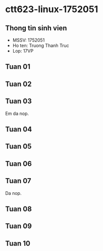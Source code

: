 # ctt623-linux-1752051

## Thong tin sinh vien

* MSSV: 1752051
* Ho ten: Truong Thanh Truc
* Lop: 17VP

## Tuan 01

## Tuan 02

## Tuan 03
Em da nop.

## Tuan 04

## Tuan 05

## Tuan 06

## Tuan 07
Da nop.

## Tuan 08

## Tuan 09

## Tuan 10

